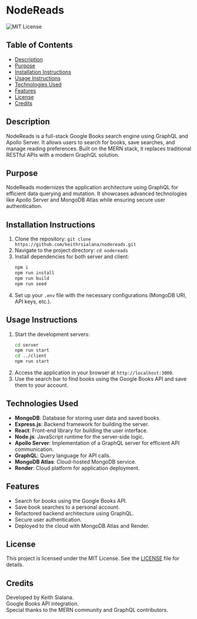 
# NodeReads

![MIT License](https://img.shields.io/badge/License-MIT-blue.svg)

## Table of Contents
- [Description](#description)
- [Purpose](#purpose)
- [Installation Instructions](#installation-instructions)
- [Usage Instructions](#usage-instructions)
- [Technologies Used](#technologies-used)
- [Features](#features)
- [License](#license)
- [Credits](#credits)

## Description
NodeReads is a full-stack Google Books search engine using GraphQL and Apollo Server. 
It allows users to search for books, save searches, and manage reading preferences. 
Built on the MERN stack, it replaces traditional RESTful APIs with a modern GraphQL solution.

## Purpose
NodeReads modernizes the application architecture using GraphQL for efficient data querying and mutation. 
It showcases advanced technologies like Apollo Server and MongoDB Atlas while ensuring secure user authentication.

## Installation Instructions
1. Clone the repository: `git clone https://github.com/keithrsialana/nodereads.git`
2. Navigate to the project directory: `cd nodereads`
3. Install dependencies for both server and client:
   ```bash
   npm i
   npm run install
   npm run build
   npm run seed
   ```
4. Set up your `.env` file with the necessary configurations (MongoDB URI, API keys, etc.).

## Usage Instructions
1. Start the development servers:
   ```bash
   cd server
   npm run start
   cd ../client
   npm run start
   ```
2. Access the application in your browser at `http://localhost:3000`.
3. Use the search bar to find books using the Google Books API and save them to your account.

## Technologies Used
- **MongoDB**: Database for storing user data and saved books.
- **Express.js**: Backend framework for building the server.
- **React**: Front-end library for building the user interface.
- **Node.js**: JavaScript runtime for the server-side logic.
- **Apollo Server**: Implementation of a GraphQL server for efficient API communication.
- **GraphQL**: Query language for API calls.
- **MongoDB Atlas**: Cloud-hosted MongoDB service.
- **Render**: Cloud platform for application deployment.

## Features
- Search for books using the Google Books API.
- Save book searches to a personal account.
- Refactored backend architecture using GraphQL.
- Secure user authentication.
- Deployed to the cloud with MongoDB Atlas and Render.

## License
This project is licensed under the MIT License. See the [LICENSE](LICENSE) file for details.

## Credits
Developed by Keith Sialana.  
Google Books API integration.  
Special thanks to the MERN community and GraphQL contributors.
